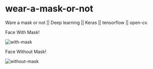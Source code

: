 # wear-a-mask-or-not
Ware a mask or not || Deep learning || Keras || tensorflow || open-cv.

Face With Mask!

![with-mask](https://user-images.githubusercontent.com/51238714/119269738-0b9e6180-bc1b-11eb-9dcd-2eba330bf1a5.png)

Face Without Mask!

![without-mask](https://user-images.githubusercontent.com/51238714/119269764-2cff4d80-bc1b-11eb-89e9-f8d10852c09d.png)
